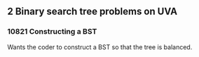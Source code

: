 ## 2 Binary search tree problems on UVA


### 10821 Constructing a BST
  Wants the coder to construct a BST so that
  the tree is balanced.
